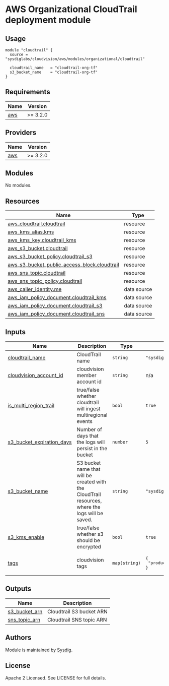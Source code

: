 # AWS Organizational CloudTrail deployment module

## Usage

```hcl
module "cloudtrail" {
  source = "sysdiglabs/cloudvision/aws/modules/organizational/cloudtrail"

  cloudtrail_name   = "cloudtrail-org-tf"
  s3_bucket_name    = "cloudtrail-org-tf"
}
```

<!-- BEGIN_TF_DOCS -->
## Requirements

| Name | Version |
|------|---------|
| <a name="requirement_aws"></a> [aws](#requirement\_aws) | >= 3.2.0 |

## Providers

| Name | Version |
|------|---------|
| <a name="provider_aws"></a> [aws](#provider\_aws) | >= 3.2.0 |

## Modules

No modules.

## Resources

| Name | Type |
|------|------|
| [aws_cloudtrail.cloudtrail](https://registry.terraform.io/providers/hashicorp/aws/latest/docs/resources/cloudtrail) | resource |
| [aws_kms_alias.kms](https://registry.terraform.io/providers/hashicorp/aws/latest/docs/resources/kms_alias) | resource |
| [aws_kms_key.cloudtrail_kms](https://registry.terraform.io/providers/hashicorp/aws/latest/docs/resources/kms_key) | resource |
| [aws_s3_bucket.cloudtrail](https://registry.terraform.io/providers/hashicorp/aws/latest/docs/resources/s3_bucket) | resource |
| [aws_s3_bucket_policy.cloudtrail_s3](https://registry.terraform.io/providers/hashicorp/aws/latest/docs/resources/s3_bucket_policy) | resource |
| [aws_s3_bucket_public_access_block.cloudtrail](https://registry.terraform.io/providers/hashicorp/aws/latest/docs/resources/s3_bucket_public_access_block) | resource |
| [aws_sns_topic.cloudtrail](https://registry.terraform.io/providers/hashicorp/aws/latest/docs/resources/sns_topic) | resource |
| [aws_sns_topic_policy.cloudtrail](https://registry.terraform.io/providers/hashicorp/aws/latest/docs/resources/sns_topic_policy) | resource |
| [aws_caller_identity.me](https://registry.terraform.io/providers/hashicorp/aws/latest/docs/data-sources/caller_identity) | data source |
| [aws_iam_policy_document.cloudtrail_kms](https://registry.terraform.io/providers/hashicorp/aws/latest/docs/data-sources/iam_policy_document) | data source |
| [aws_iam_policy_document.cloudtrail_s3](https://registry.terraform.io/providers/hashicorp/aws/latest/docs/data-sources/iam_policy_document) | data source |
| [aws_iam_policy_document.cloudtrail_sns](https://registry.terraform.io/providers/hashicorp/aws/latest/docs/data-sources/iam_policy_document) | data source |

## Inputs

| Name | Description | Type | Default | Required |
|------|-------------|------|---------|:--------:|
| <a name="input_cloudtrail_name"></a> [cloudtrail\_name](#input\_cloudtrail\_name) | CloudTrail name | `string` | `"sysdig-cloudvision"` | no |
| <a name="input_cloudvision_account_id"></a> [cloudvision\_account\_id](#input\_cloudvision\_account\_id) | cloudvision member account id | `string` | n/a | yes |
| <a name="input_is_multi_region_trail"></a> [is\_multi\_region\_trail](#input\_is\_multi\_region\_trail) | true/false whether cloudtrail will ingest multiregional events | `bool` | `true` | no |
| <a name="input_s3_bucket_expiration_days"></a> [s3\_bucket\_expiration\_days](#input\_s3\_bucket\_expiration\_days) | Number of days that the logs will persist in the bucket | `number` | `5` | no |
| <a name="input_s3_bucket_name"></a> [s3\_bucket\_name](#input\_s3\_bucket\_name) | S3 bucket name that will be created with the CloudTrail resources, where the logs will be saved. | `string` | `"sysdig-cloudvision"` | no |
| <a name="input_s3_kms_enable"></a> [s3\_kms\_enable](#input\_s3\_kms\_enable) | true/false whether s3 should be encrypted | `bool` | `true` | no |
| <a name="input_tags"></a> [tags](#input\_tags) | cloudvision tags | `map(string)` | <pre>{<br>  "product": "cloudvision"<br>}</pre> | no |

## Outputs

| Name | Description |
|------|-------------|
| <a name="output_s3_bucket_arn"></a> [s3\_bucket\_arn](#output\_s3\_bucket\_arn) | Cloudtrail S3 bucket ARN |
| <a name="output_sns_topic_arn"></a> [sns\_topic\_arn](#output\_sns\_topic\_arn) | Cloudtrail SNS topic ARN |
<!-- END_TF_DOCS -->

## Authors

Module is maintained by [Sysdig](https://sysdig.com).

## License

Apache 2 Licensed. See LICENSE for full details.
